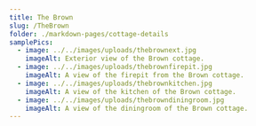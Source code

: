 ```yaml
---
title: The Brown
slug: /TheBrown
folder: ./markdown-pages/cottage-details
samplePics:
  - image: ../../images/uploads/thebrownext.jpg
    imageAlt: Exterior view of the Brown cottage.
  - image: ../../images/uploads/thebrownfirepit.jpg
    imageAlt: A view of the firepit from the Brown cottage.
  - image: ../../images/uploads/thebrownkitchen.jpg
    imageAlt: A view of the kitchen of the Brown cottage.
  - image: ../../images/uploads/thebrowndiningroom.jpg
    imageAlt: A view of the diningroom of the Brown cottage.
---
```

